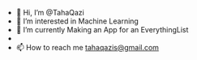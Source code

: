 - 👋 Hi, I’m @TahaQazi
- 👀 I’m interested in Machine Learning
- 🌱 I’m currently Making an App for an EverythingList
- 
- 📫 How to reach me tahaqazis@gmail.com

<!---
TahaQazi/TahaQazi is a ✨ special ✨ repository because its `README.md` (this file) appears on your GitHub profile.
You can click the Preview link to take a look at your changes.
--->
